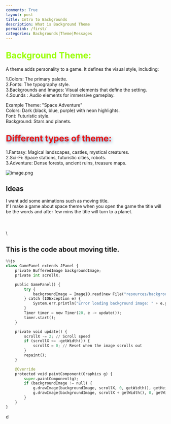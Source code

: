 ```yaml
---
comments: True
layout: post
title: Intro to Backgrounds
description: What is Background Theme
permalink: /first/
categories: Backgrounds|Theme|Messages
---
```


## <span style="color:rgb(153, 254, 0); text-shadow: 3px 3px 8pxrgb(243, 0, 4); font-weight: bold; font-size: 1.3em;">Background Theme:</span>

 A theme adds personality to a game. It defines the visual style, including:

1.Colors: The primary palette.\
2.Fonts: The typography style.\
3.Backgrounds and Images: Visual elements that define the setting.\
4.Sounds : Audio elements for immersive gameplay.

Example Theme: "Space Adventure"\
Colors: Dark (black, blue, purple) with neon highlights.\
Font: Futuristic style.\
Background: Stars and planets.

## <span style="color:rgb(233, 16, 16); text-shadow: 3px 3px 8px #4682B4; font-weight: bold; font-size: 1.3em;">Different types of theme:</span>
1.Fantasy: Magical landscapes, castles, mystical creatures.\
2.Sci-Fi: Space stations, futuristic cities, robots.\
3.Adventure: Dense forests, ancient ruins, treasure maps.


![image.png](image.png)

## Ideas
I want add some animations such as moving title.\
If I make a game about space theme when you open the game the title will be the words and after few mins the title will turn to a planet.
\
\
\
\
\
## This is the code about moving title.


```python
%%js 
class GamePanel extends JPanel {
    private BufferedImage backgroundImage;
    private int scrollX;

    public GamePanel() {
        try {
            backgroundImage = ImageIO.read(new File("resources/background.jpg"));
        } catch (IOException e) {
            System.err.println("Error loading background image: " + e.getMessage());
        }
        Timer timer = new Timer(20, e -> update());
        timer.start();
    }

    private void update() {
        scrollX -= 2; // Scroll speed
        if (scrollX <= -getWidth()) {
            scrollX = 0; // Reset when the image scrolls out
        }
        repaint();
    }

    @Override
    protected void paintComponent(Graphics g) {
        super.paintComponent(g);
        if (backgroundImage != null) {
            g.drawImage(backgroundImage, scrollX, 0, getWidth(), getHeight(), this);
            g.drawImage(backgroundImage, scrollX + getWidth(), 0, getWidth(), getHeight(), this);
        }
    }
}

```

d
